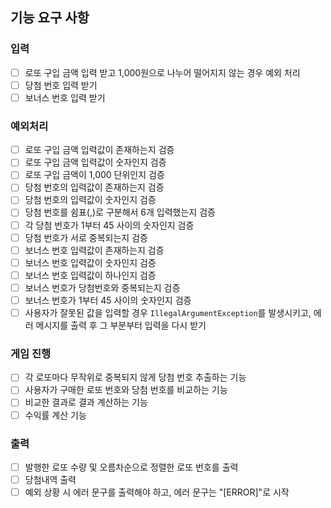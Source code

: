 ## 기능 요구 사항

### 입력
- [ ] 로또 구입 금액 입력 받고 1,000원으로 나누어 떨어지지 않는 경우 예외 처리
- [ ] 당첨 번호 입력 받기
- [ ] 보너스 번호 입력 받기

### 예외처리
- [ ] 로또 구입 금액 입력값이 존재하는지 검증
- [ ] 로또 구입 금액 입력값이 숫자인지 검증
- [ ] 로또 구입 금액이 1,000 단위인지 검증
- [ ] 당첨 번호의 입력값이 존재하는지 검증
- [ ] 당첨 번호의 입력값이 숫자인지 검증
- [ ] 당첨 번호를 쉼표(,)로 구분해서 6개 입력했는지 검증
- [ ] 각 당첨 번호가 1부터 45 사이의 숫자인지 검증
- [ ] 당첨 번호가 서로 중복되는지 검증
- [ ] 보너스 번호 입력값이 존재하는지 검증
- [ ] 보너스 번호 입력값이 숫자인지 검증
- [ ] 보너스 번호 입력값이 하나인지 검증
- [ ] 보너스 번호가 당첨번호와 중복되는지 검증
- [ ] 보너스 번호가 1부터 45 사이의 숫자인지 검증
- [ ] 사용자가 잘못된 값을 입력할 경우 `IllegalArgumentException`를 발생시키고, 에러 메시지를 출력 후 그 부분부터 입력을 다시 받기

### 게임 진행
- [ ] 각 로또마다 무작위로 중복되지 않게 당첨 번호 추출하는 기능
- [ ] 사용자가 구매한 로또 번호와 당첨 번호를 비교하는 기능
- [ ] 비교한 결과로 결과 계산하는 기능
- [ ] 수익률 계산 기능

### 출력
- [ ] 발행한 로또 수량 및 오름차순으로 정렬한 로또 번호를 출력
- [ ] 당첨내역 출력
- [ ] 예외 상황 시 에러 문구를 출력해야 하고, 에러 문구는 "[ERROR]"로 시작